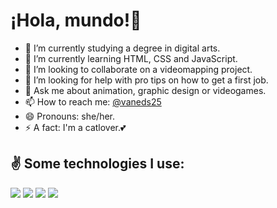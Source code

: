 # ¡Hola, mundo!👋


- 📖 I’m currently studying a degree in digital arts.
- 🌱 I’m currently learning HTML, CSS and JavaScript.
- 👯 I’m looking to collaborate on a videomapping project.
- 🤔 I’m looking for help with pro tips on how to get a first job.
- 💬 Ask me about animation, graphic design or videogames.
- 📫 How to reach me: [@vaneds25](https://www.linkedin.com/in/vaneds/) 
- 😄 Pronouns: she/her.
- ⚡ A fact: I'm a catlover.💕

## ✌️ Some technologies I use: 
<img src="https://img.shields.io/badge/HTML5-E34F26?style=for-the-badge&logo=html5&logoColor=white" />
<img src="https://img.shields.io/badge/CSS3-1572B6?style=for-the-badge&logo=css3&logoColor=white" />
<img src="https://img.shields.io/badge/JavaScript-323330?style=for-the-badge&logo=javascript&logoColor=F7DF1E" />
<img src="https://img.shields.io/badge/GitHub-100000?style=for-the-badge&logo=github&logoColor=white" />





